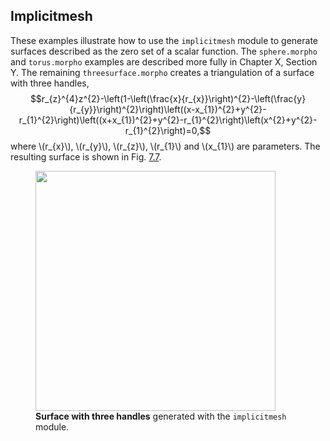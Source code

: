 ## Implicitmesh

These examples illustrate how to use the `implicitmesh` module to
generate surfaces described as the zero set of a scalar function. The
`sphere.morpho` and `torus.morpho` examples are described more fully in
Chapter X, Section Y. The remaining `threesurface.morpho` creates a
triangulation of a surface with three handles,
$$r_{z}^{4}z^{2}-\left(1-\left(\frac{x}{r_{x}}\right)^{2}-\left(\frac{y}{r_{y}}\right)^{2}\right)\left((x-x_{1})^{2}+y^{2}-r_{1}^{2}\right)\left((x+x_{1})^{2}+y^{2}-r_{1}^{2}\right)\left(x^{2}+y^{2}-r_{1}^{2}\right)=0,$$
where \\(r_{x}\\), \\(r_{y}\\), \\(r_{z}\\), \\(r_{1}\\) and \\(x_{1}\\) are parameters. The
resulting surface is shown in Fig.
[7.7](#fig:Threesurface).

<figure id="fig:Threesurface">
<div class="centering">
<img src="../Figures/ExamplesChapter/implicitmesh/threesurface.png"
style="width:4in" />
</div>
<figcaption><span id="fig:Threesurface"
label="fig:Threesurface"></span><strong>Surface with three
handles</strong> generated with the <code>implicitmesh</code>
module.</figcaption>
</figure>
